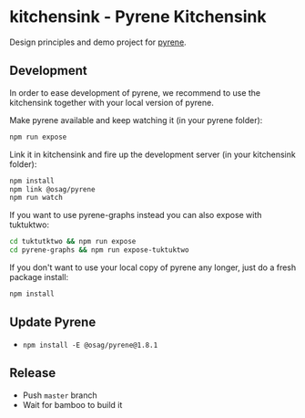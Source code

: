 # kitchensink - Pyrene Kitchensink

Design principles and demo project for [pyrene](../pyrene).

## Development

In order to ease development of pyrene, we recommend to use the kitchensink together with your local version of pyrene.

Make pyrene available and keep watching it (in your pyrene folder):
```bash
npm run expose
```

Link it in kitchensink and fire up the development server (in your kitchensink folder):
```bash
npm install
npm link @osag/pyrene
npm run watch
```

If you want to use pyrene-graphs instead you can also expose with tuktuktwo:
```bash
cd tuktutktwo && npm run expose
cd pyrene-graphs && npm run expose-tuktuktwo
```

If you don't want to use your local copy of pyrene any longer, just do a fresh package install:
```bash
npm install
```

## Update Pyrene

- `npm install -E @osag/pyrene@1.8.1`

## Release

- Push `master` branch
- Wait for bamboo to build it
